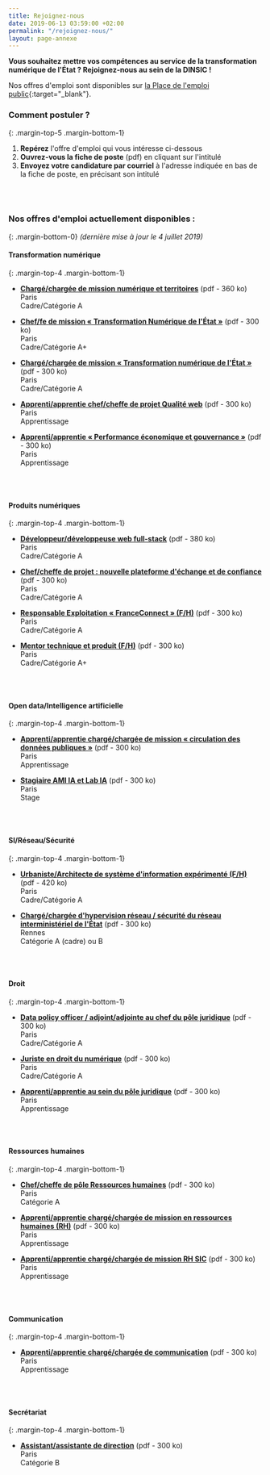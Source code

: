 ```yaml
---
title: Rejoignez-nous
date: 2019-06-13 03:59:00 +02:00
permalink: "/rejoignez-nous/"
layout: page-annexe
---
```


**Vous souhaitez mettre vos compétences au service de la transformation numérique de l'État ? Rejoignez-nous au sein de la DINSIC !**

Nos offres d'emploi sont disponibles sur [la Place de l'emploi public](https://www.place-emploi-public.gouv.fr/){:target="_blank"}.

### Comment postuler ?
{: .margin-top-5 .margin-bottom-1} 
1. **Repérez** l'offre d'emploi qui vous intéresse ci-dessous
2. **Ouvrez-vous la fiche de poste** (pdf) en cliquant sur l'intitulé
3. **Envoyez votre candidature par courriel** à l'adresse indiquée en bas de la fiche de poste, en précisant son intitulé
<br>
<br>

### Nos offres d'emploi actuellement disponibles :
{: .margin-bottom-0} 
*(dernière mise à jour le 4 juillet 2019)*

#### **Transformation numérique**
{: .margin-top-4 .margin-bottom-1} 
* [**Chargé/chargée de mission numérique et territoires**](https://place-ep-recrute.talent-soft.com/Handlers/download.ashx?filetype=1032&fileguid=aadb5631-f300-4a0a-9d2d-752b6f05fe12&offerid=211009 "Chargé/chargée de mission numérique et territoires - Télécharger le pdf") (pdf - 360 ko)
<br>Paris
<br>Cadre/Catégorie A

* [**Chef/fe de mission « Transformation Numérique de l'État »**](https://place-ep-recrute.talent-soft.com/Handlers/download.ashx?filetype=1032&fileguid=2c1668e8-c301-4f7b-a257-a0cb3423f701&offerid=176062 "« Chef/fe de mission « Transformation Numérique de l'Etat » - Télécharger le pdf") (pdf - 300 ko)
<br>Paris
<br>Cadre/Catégorie A+

* [**Chargé/chargée de mission « Transformation numérique de l'État »**](https://place-ep-recrute.talent-soft.com/Handlers/download.ashx?filetype=1032&fileguid=269997df-7279-4259-96ad-92a71c4124f7&offerid=198613 "Chargé/chargée de mission « Transformation numérique de l'État » - Télécharger le pdf") (pdf - 300 ko)
<br>Paris
<br>Cadre/Catégorie A

* [**Apprenti/apprentie chef/cheffe de projet Qualité web**](https://place-ep-recrute.talent-soft.com/Handlers/download.ashx?filetype=1032&fileguid=2637425e-5ad7-423a-b18e-28748a9cdd68&offerid=195458 "Apprenti/e chef/cheffe de projet Qualité web - Télécharger le pdf") (pdf - 300 ko)
<br>Paris
<br>Apprentissage

* [**Apprenti/apprentie « Performance économique et gouvernance »**](https://place-ep-recrute.talent-soft.com/Handlers/download.ashx?filetype=1032&fileguid=e4322de0-8c9f-49c6-8547-331b6cd57208&offerid=195467 "Apprenti/apprentie « Performance économique et gouvernance » - Télécharger le pdf") (pdf - 300 ko)
<br>Paris
<br>Apprentissage
<br>
<br>

#### **Produits numériques**
{: .margin-top-4 .margin-bottom-1} 
* [**Développeur/développeuse web full-stack**](https://place-ep-recrute.talent-soft.com/Handlers/download.ashx?filetype=1032&fileguid=348923f4-d86c-4ff2-a9c7-a6a9b254882e&offerid=223798 "Développeur/développeuse web full stack -  Télécharger le pdf") (pdf - 380 ko)
<br> Paris
<br> Cadre/Catégorie A

* [**Chef/cheffe de projet : nouvelle plateforme d'échange et de confiance**](https://place-ep-recrute.talent-soft.com/Handlers/download.ashx?filetype=1032&fileguid=843f0ba6-82b3-44a9-8a93-75eb0841181b&offerid=213451 "Chef/fe de projet : nouvelle plateforme d'échange et de confiance PEC - Télécharger le pdf") (pdf - 300 ko)
<br> Paris
<br> Cadre/Catégorie A

* [**Responsable Exploitation « FranceConnect » (F/H)**](https://place-ep-recrute.talent-soft.com/Handlers/download.ashx?filetype=1032&fileguid=886c099e-75f7-480a-b977-d529d50a4640&offerid=180307 "Responsable Exploitation « FranceConnect » (F/H) - Télécharger le pdf") (pdf - 300 ko)
<br>Paris
<br>Cadre/Catégorie A

* [**Mentor technique et produit (F/H)**](https://place-ep-recrute.talent-soft.com/Handlers/download.ashx?filetype=1032&fileguid=1514dfbf-ac0e-4b40-9cee-cf99128aef0a&offerid=202965 "Mentor technique et produits (F/H) - Télécharger le pdf") (pdf - 300 ko)
<br>Paris
<br>Cadre/Catégorie A+
<br>
<br>

#### **Open data/Intelligence artificielle**
{: .margin-top-4 .margin-bottom-1} 
* [**Apprenti/apprentie chargé/chargée de mission « circulation des données publiques »**](https://place-ep-recrute.talent-soft.com/Handlers/download.ashx?filetype=1032&fileguid=73a566e4-7890-4d01-be14-c608deef63d8&offerid=195443 "Apprenti/apprentie chargé/chargée de mission « circulation des données publiques » - Télécharger le pdf") (pdf - 300 ko)
<br>Paris
<br>Apprentissage

* [**Stagiaire AMI IA et Lab IA**](https://www.place-emploi-public.gouv.fr/offre-emploi/-stagiaire-ami-ia-et-lab-ia-reference-2019-178422 "Stagiaire AMI IA et Lab IA - Télécharger le pdf") (pdf - 300 ko)
<br>Paris
<br>Stage
<br>
<br>

#### **SI/Réseau/Sécurité**
{: .margin-top-4 .margin-bottom-1} 
* [**Urbaniste/Architecte de système d'information expérimenté (F/H)**](https://place-ep-recrute.talent-soft.com/Handlers/download.ashx?filetype=1032&fileguid=77064479-1563-437d-82db-fa6c4a4360cf&offerid=223810 "Urbaniste/Architecte de système d'information expérimenté (F/H)
 – Télécharger le pdf") (pdf - 420 ko)
<br>Paris
<br>Cadre/Catégorie A

* [**Chargé/chargée d'hypervision réseau / sécurité du réseau interministériel de l'État**](https://place-ep-recrute.talent-soft.com/Handlers/download.ashx?filetype=1032&fileguid=f89fd8de-3b1b-4ab1-a9b9-f3cc9d645a3e&offerid=194149 "Chargé/chargée d'hypervision réseau / sécurité du réseau interministériel de l'État - Télécharger le pdf") (pdf - 300 ko)
<br>Rennes
<br>Catégorie A (cadre) ou B
<br>
<br>

#### **Droit**
{: .margin-top-4 .margin-bottom-1} 
* [**Data policy officer / adjoint/adjointe au chef du pôle juridique**](https://place-ep-recrute.talent-soft.com/Handlers/download.ashx?filetype=1032&fileguid=43d17efd-895f-4096-9f7c-88b986ef2b5d&offerid=195474 "Data policy officer / adjoint/adjointe au chef du pôle juridique – Télécharger le pdf") (pdf - 300 ko)
<br>Paris
<br>Cadre/Catégorie A

* [**Juriste en droit du numérique**](https://place-ep-recrute.talent-soft.com/Handlers/download.ashx?filetype=1032&fileguid=3fc5e81e-d201-48fd-a272-dec6cb97a999&offerid=195469 "Juriste en droit du numérique - Télécharger le pdf") (pdf - 300 ko)
<br>Paris
<br>Cadre/Catégorie A

* [**Apprenti/apprentie au sein du pôle juridique**](https://place-ep-recrute.talent-soft.com/Handlers/download.ashx?filetype=1032&fileguid=31fc33e1-ec0a-458d-b8c0-6f8d3832e3ed&offerid=202345 "Apprenti/apprentie au sein du pôle juridique - Télécharger le pdf") (pdf - 300 ko)
<br>Paris
<br>Apprentissage
<br>
<br>

#### **Ressources humaines**
{: .margin-top-4 .margin-bottom-1} 
* [**Chef/cheffe de pôle Ressources humaines**]( https://place-ep-recrute.talent-soft.com/Handlers/download.ashx?filetype=1032&fileguid=6dd6903a-3abb-4be6-a2dc-412fd8a3a117&offerid=196876 "Chef/cheffe de pôle Ressources humaines - Télécharger le pdf") (pdf - 300 ko)
<br>Paris
<br>Catégorie A

* [**Apprenti/apprentie chargé/chargée de mission en ressources humaines (RH)**]( https://place-ep-recrute.talent-soft.com/Handlers/download.ashx?filetype=1032&fileguid=5938e0fc-7b24-438a-826c-a99008a64047&offerid=195435 "Apprenti/apprentie chargé/chargée de mission en ressources humaines (RH) - Télécharger le pdf") (pdf - 300 ko)
<br>Paris
<br>Apprentissage

* [**Apprenti/apprentie chargé/chargée de mission RH SIC**](https://place-ep-recrute.talent-soft.com/Handlers/download.ashx?filetype=1032&fileguid=bef11b32-e419-44a5-aa4e-0f69eb979edf&offerid=195454 " Apprenti/apprentie chargé/chargée de mission RH SIC - Télécharger le pdf") (pdf - 300 ko)
<br>Paris
<br>Apprentissage
<br>
<br>

#### **Communication**
{: .margin-top-4 .margin-bottom-1} 
* [**Apprenti/apprentie chargé/chargée de communication**](https://place-ep-recrute.talent-soft.com/Handlers/download.ashx?filetype=1032&fileguid=a7e59977-0bc4-4318-af0b-5280ad26c568&offerid=195462 "Apprenti/apprentie chargé/chargée de communication - Télécharger le pdf") (pdf - 300 ko)
<br>Paris
<br>Apprentissage
<br>
<br>

#### **Secrétariat**
{: .margin-top-4 .margin-bottom-1} 
* [**Assistant/assistante de direction**](https://place-ep-recrute.talent-soft.com/Handlers/download.ashx?filetype=1032&fileguid=7ca43073-ca83-4b6d-96da-05f8e1bcce52&offerid=194124 "Assistant/assistante de direction - Télécharger le pdf") (pdf - 300 ko)
<br>Paris
<br>Catégorie B
<br>
<br>